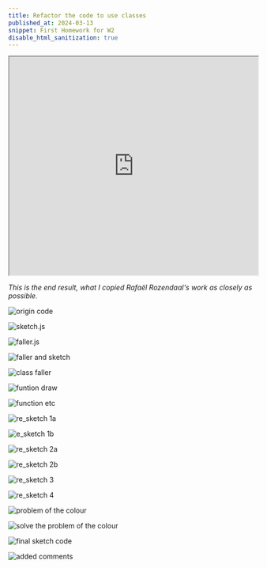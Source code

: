 ```yaml
---
title: Refactor the code to use classes
published_at: 2024-03-13
snippet: First Homework for W2
disable_html_sanitization: true
---
```


<div align="center">
<iframe src="https://editor.p5js.org/s4002155/full/eU4uh5ShJ" width="100%x" height="442px"></iframe>
</div>


_This is the end result, what I copied Rafaël Rozendaal's work as closely as possible._


![origin code](/240310_second_HW/origin.png)

![sketch.js](/240310_second_HW/sketch.png)

![faller.js](/240310_second_HW/faller.png)

![faller and sketch](/240310_second_HW/faller_and_sketch.png)

![class faller](/240310_second_HW/class_faller.png)

![funtion draw](/240310_second_HW/funtion_draw.png)

![function etc](/240310_second_HW/function_etc.png)

![re_sketch 1a](/240310_second_HW/re_sketch1a.png)

![e_sketch 1b](/240310_second_HW/re_sketch1b.png)

![re_sketch 2a](/240310_second_HW/re_sketch2a.png)

![re_sketch 2b](/240310_second_HW/re_sketch2b.png)

![re_sketch 3](/240310_second_HW/re_sketch3.png)

![re_sketch 4](/240310_second_HW/re_sketch4.png)

![problem of the colour](/240310_second_HW/problem_col.png)

![solve the problem of the colour](/240310_second_HW/solve_col.png)

![final sketch code](/240310_second_HW/sketch_final.png)

![added comments](/240310_second_HW/added_comments.png)

